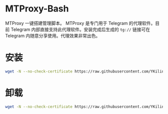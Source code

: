 # MTProxy-Bash
MTProxy 一键搭建管理脚本。
MTProxy 是专门用于 Telegram 的代理软件。目前 Telegram 内部直接支持此代理软件。安装完成后生成的 `tg://` 链接可在 Telegram 内随意分享使用。代理效果非常出色。

# 安装
```bash
wget -N --no-check-certificate https://raw.githubusercontent.com/YKilin/MTProxy-Bash/without-iptables-rules/install.sh && bash install.sh
```

# 卸载
```bash
wget -N --no-check-certificate https://raw.githubusercontent.com/YKilin/MTProxy-Bash/without-iptables-rules/uninstall.sh && bash uninstall.sh
```

